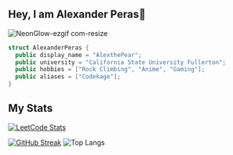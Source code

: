 ## Hey, I am Alexander Peras👋
![NeonGlow-ezgif com-resize](https://github.com/AlexthePear/AlexthePear/assets/128564378/f1fa9f7e-962f-4543-8536-a648dd5ef738)

```cpp
struct AlexanderPeras {
  public display_name = "AlexthePear";
  public university = "California State University Fullerton";
  public hobbies = ["Rock Climbing", "Anime", "Gaming"];
  public aliases = ["Codekage"];
}
```

## My Stats

[![LeetCode Stats](https://leetcard.jacoblin.cool/AlexthePear?theme=dark&font=Actor&ext=heatmap)](https://leetcode.com/u/AlexthePear/)

[![GitHub Streak](https://github-readme-streak-stats.herokuapp.com?user=AlexthePear&theme=tokyonight)](https://git.io/streak-stats)
![Top Langs](https://github-readme-stats.vercel.app/api/top-langs/?username=AlexthePear&layout=compact&theme=tokyonight)


<!--
**AlexthePear/AlexthePear** is a ✨ _special_ ✨ repository because its `README.md` (this file) appears on your GitHub profile.

Here are some ideas to get you started:

- 🔭 I’m currently working on ...
- 🌱 I’m currently learning ...
- 👯 I’m looking to collaborate on ...
- 🤔 I’m looking for help with ...
- 💬 Ask me about ...
- 📫 How to reach me: ...
- 😄 Pronouns: ...
- ⚡ Fun fact: ...
-->
